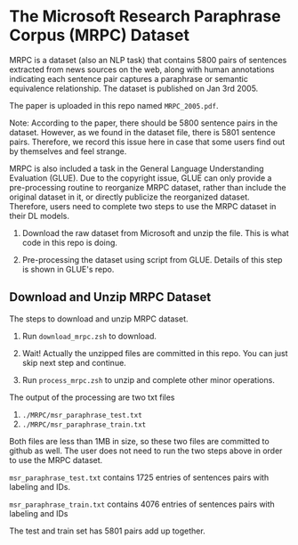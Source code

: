 # The Microsoft Research Paraphrase Corpus (MRPC) Dataset

MRPC is a dataset (also an NLP task) that contains 5800 pairs of 
sentences extracted from news sources on the web, along with human
annotations indicating each sentence pair captures a paraphrase or
semantic equivalence relationship. The dataset is published on
Jan 3rd 2005.

The paper is uploaded in this repo named `MRPC_2005.pdf`.

Note: According to the paper, there should be 5800 sentence pairs in
the dataset. However, as we found in the dataset file, there is
5801 sentence pairs. Therefore, we record this issue here in case
that some users find out by themselves and feel strange.

MRPC is also included a task in the General Language Understanding Evaluation
(GLUE). Due to the copyright issue, GLUE can only provide a pre-processing
routine to reorganize MRPC dataset, rather than include the original dataset
in it, or directly publicize the reorganized dataset. Therefore, users
need to complete two steps to use the MRPC dataset in their DL models.

1. Download the raw dataset from Microsoft and unzip the file. This is
what code in this repo is doing.

2. Pre-processing the dataset using script from GLUE. Details of this step
is shown in GLUE's repo.

## Download and Unzip MRPC Dataset

The steps to download and unzip MRPC dataset.

1. Run `download_mrpc.zsh` to download.

2. Wait! Actually the unzipped files are committed in this repo. You can
just skip next step and continue.

3. Run `process_mrpc.zsh` to unzip and complete other minor operations.

The output of the processing are two txt files

1. `./MRPC/msr_paraphrase_test.txt`
2. `./MRPC/msr_paraphrase_train.txt`

Both files are less than 1MB in size, so these two files are
committed to github as well. The user does not need to run
the two steps above in order to use the MRPC dataset.

`msr_paraphrase_test.txt` contains 1725 entries of sentences pairs with
labeling and IDs.

`msr_paraphrase_train.txt` contains 4076 entries of sentences pairs with
labeling and IDs

The test and train set has 5801 pairs add up together.

